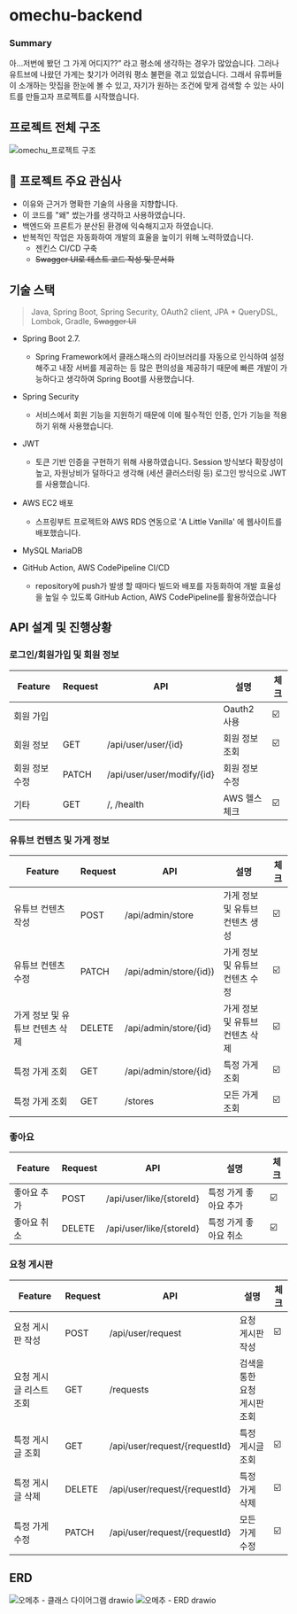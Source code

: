 # omechu-backend

### Summary

아…저번에 봤던 그 가게 어디지??” 라고 평소에 생각하는 경우가 많았습니다. 그러나 유트브에 나왔던 가게는 찾기가 어려워 평소 불편을 겪고 있었습니다.  그래서 유튜버들이 소개하는 맛집을 한눈에 볼 수 있고, 자기가 원하는 조건에 맞게 검색할 수 있는 사이트를 만들고자 프로젝트를 시작했습니다.

## 프로젝트 전체 구조
![omechu_프로젝트 구조](https://user-images.githubusercontent.com/78574530/187073342-cbdaa715-77ab-42d6-8796-f502c6877b1c.jpg)

## 🚀 프로젝트 주요 관심사
- 이유와 근거가 명확한 기술의 사용을 지향합니다.
-  이 코드를 "왜" 썼는가를 생각하고 사용하였습니다.
- 백엔드와 프론트가 분산된 환경에 익숙해지고자 하였습니다. 
- 반복적인 작업은 자동화하여 개발의 효율을 높이기 위해 노력하였습니다.
  - 젠킨스 CI/CD 구축
  -  ~~Swagger UI로 테스트 코드 작성 및 문서화~~

## 기술 스택
> Java, Spring Boot, Spring Security, OAuth2 client, JPA + QueryDSL, Lombok, Gradle, ~~Swagger UI~~

- Spring Boot 2.7.
  - Spring Framework에서 클래스패스의 라이브러리를 자동으로 인식하여 설정해주고 내장 서버를 제공하는 등 많은 편의성을 제공하기 때문에 빠른 개발이 가능하다고 생각하여 Spring Boot를 사용했습니다.
- Spring Security
  - 서비스에서 회원 기능을 지원하기 때문에 이에 필수적인 인증, 인가 기능을 적용하기 위해 사용했습니다.
- JWT
  - 토큰 기반 인증을 구현하기 위해 사용하였습니다. Session 방식보다 확장성이 높고, 자원낭비가 덜하다고 생각해 (세션 클러스터링 등) 로그인 방식으로 JWT를 사용했습니다.
  
- AWS EC2 배포
  - 스프링부트 프로젝트와 AWS RDS 연동으로 'A Little Vanilla' 에 웹사이트를 배포했습니다.
- MySQL MariaDB
- GitHub Action, AWS CodePipeline CI/CD
  - repository에 push가 발생 할 때마다 빌드와 배포를 자동화하여 개발 효율성을 높일 수 있도록 GitHub Action, AWS CodePipeline를 활용하였습니다

## API 설계 및 진행상황

### 로그인/회원가입 및 회원 정보

| Feature  | Request | API                        | 설명        | 체크  |
|----------|---------|----------------------------|-----------|-----|
| 회원 가입    |         |                            | Oauth2 사용 | ☑️  |
| 회원 정보    | GET     | /api/user/user/{id}        | 회원 정보 조회  | ☑️  |
| 회원 정보 수정 | PATCH   | /api/user/user/modify/{id} | 회원 정보 수정  | ️   |
| 기타       | GET     | /, /health                 | AWS 헬스 체크 | ☑️  |



### 유튜브 컨텐츠 및 가게 정보

| Feature            | Request | API                    | 설명                 | 체크  |
|--------------------|---------|------------------------|--------------------|-----|
| 유튜브 컨텐츠 작성         | POST    | /api/admin/store       | 가게 정보 및 유튜브 컨텐츠 생성 | ☑️  |
| 유튜브 컨텐츠 수정         | PATCH   | /api/admin/store/{id}) | 가게 정보 및 유튜브 컨텐츠 수정 | ☑️  |
| 가게 정보 및 유튜브 컨텐츠 삭제 | DELETE  | /api/admin/store/{id}  | 가게 정보 및 유튜브 컨텐츠 삭제 | ☑️  |
| 특정 가게 조회           | GET     | /api/admin/store/{id}  | 특정 가게 조회           | ️☑️ |
| 특정 가게 조회           | GET     | /stores                | 모든 가게 조회           | ️☑️ |

### 좋아요

| Feature | Request | API                      | 설명           | 체크  |
|---------|---------|--------------------------|--------------|-----|
| 좋아요 추가  | POST    | /api/user/like/{storeId} | 특정 가게 좋아요 추가 | ☑️  |
| 좋아요 취소  | DELETE  | /api/user/like/{storeId} | 특정 가게 좋아요 취소 | ☑️  |

### 요청 게시판
| Feature       | Request | API                   | 설명               | 체크  |
|---------------|---------|-----------------------|------------------|-----|
| 요청 게시판 작성     | POST    | /api/user/request     | 요청 게시판 작성        | ☑️  |
| 요청 게시글 리스트 조회 | GET     | /requests             | 검색을 통한 요청 게시판 조회 | ️  |
| 특정 게시글 조회     | GET     | /api/user/request/{requestId} | 특정 게시글 조회        | ☑️  |
| 특정 게시글 삭제     | DELETE  | /api/user/request/{requestId} | 특정 가게 삭제         | ️☑️ |
| 특정 가게 수정      | PATCH   | /api/user/request/{requestId}               | 모든 가게 수정         | ️☑️ |

## ERD

![오메추 - 클래스 다이어그램 drawio](https://user-images.githubusercontent.com/78574530/187074552-9266b7ed-1761-48b4-9d8a-66c8ea0d9bf1.png)
![오메추 - ERD drawio](https://user-images.githubusercontent.com/78574530/187075405-342f3b89-6e34-4009-aea1-b5543fdb2381.png)
